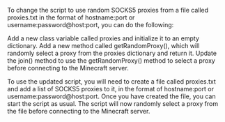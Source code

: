 To change the script to use random SOCKS5 proxies from a file called proxies.txt in the format of hostname:port or username:password@host:port, you can do the following:

Add a new class variable called proxies and initialize it to an empty dictionary.
Add a new method called getRandomProxy(), which will randomly select a proxy from the proxies dictionary and return it.
Update the join() method to use the getRandomProxy() method to select a proxy before connecting to the Minecraft server.

To use the updated script, you will need to create a file called proxies.txt and add a list of SOCKS5 proxies to it, in the format of hostname:port or username:password@host:port. Once you have created the file, you can start the script as usual. The script will now randomly select a proxy from the file before connecting to the Minecraft server.